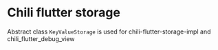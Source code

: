 # Chili flutter storage

Abstract class `KeyValueStorage` is used for chili-flutter-storage-impl and chili_flutter_debug_view
